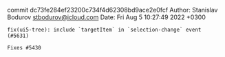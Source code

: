 commit dc73fe284ef23200c734f4d62308bd9ace2e0fcf
Author: Stanislav Bodurov <stbodurov@icloud.com>
Date:   Fri Aug 5 10:27:49 2022 +0300

    fix(ui5-tree): include `targetItem` in `selection-change` event (#5631)
    
    Fixes #5430
